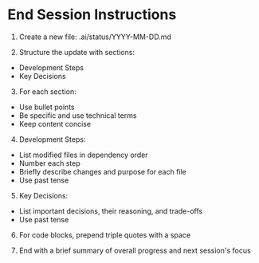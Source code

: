 # End Session Instructions

1. Create a new file: .ai/status/YYYY-MM-DD.md

2. Structure the update with sections:

- Development Steps
- Key Decisions

3. For each section:

- Use bullet points
- Be specific and use technical terms
- Keep content concise

4. Development Steps:

- List modified files in dependency order
- Number each step
- Briefly describe changes and purpose for each file
- Use past tense

5. Key Decisions:

- List important decisions, their reasoning, and trade-offs
- Use past tense

6. For code blocks, prepend triple quotes with a space

7. End with a brief summary of overall progress and next session's focus
